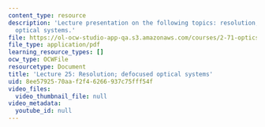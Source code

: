 ```yaml
---
content_type: resource
description: 'Lecture presentation on the following topics: resolution; defocused
  optical systems.'
file: https://ol-ocw-studio-app-qa.s3.amazonaws.com/courses/2-71-optics-spring-2009/8ee5792570aaf2f46266937c75fff54f_MIT2_71S09_lec25.pdf
file_type: application/pdf
learning_resource_types: []
ocw_type: OCWFile
resourcetype: Document
title: 'Lecture 25: Resolution; defocused optical systems'
uid: 8ee57925-70aa-f2f4-6266-937c75fff54f
video_files:
  video_thumbnail_file: null
video_metadata:
  youtube_id: null
---
```

